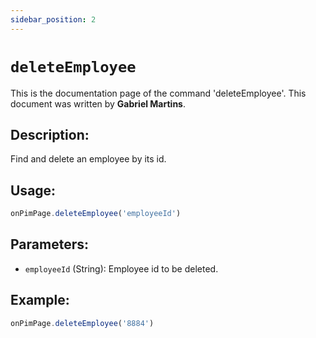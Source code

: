 ```yaml
---
sidebar_position: 2
---
```


# `deleteEmployee`

This is the documentation page of the command 'deleteEmployee'. This document was written by **Gabriel Martins**.

## Description:

Find and delete an employee by its id.

## Usage:

```js
onPimPage.deleteEmployee('employeeId')
```

## Parameters:

- `employeeId` (String): Employee id to be deleted.

## Example:

```js
onPimPage.deleteEmployee('8884')
```